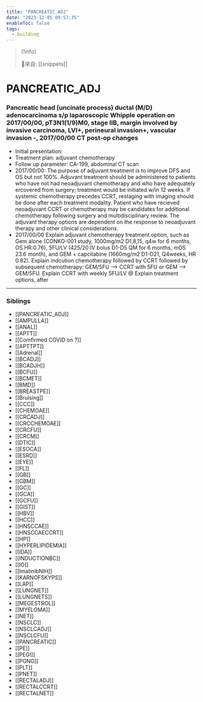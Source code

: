 ```yaml
---
title: "PANCREATIC_ADJ"
date: "2023-12-05 09:57:35"
enableToc: false
tags:
  - building
---
```


> [!info]
>
> 🌱來自: [[snippets]]

# PANCREATIC_ADJ

### Pancreatic head (uncinate process) ductal (M/D) adenocarcinoma s/p laparoscopic Whipple operation on 2017/00/00, pT3N1(1/9)M0, stage IIB, margin involved by invasive carcinoma, LVI+, perineural invasion+, vascular invasion -, 2017/00/00 CT post-op changes

- Initial presentation:
- Treatment plan: adjuvant chemotherapy
- Follow up parameter: CA-199, abdominal CT scan
- 2017/00/00: The purpose of adjuvant treatment is to improve DFS and OS but not 100%. Adjuvant treatment should be administered to patients who have not had neoadjuvant chemotherapy and who have adequately ercovered from surgery; treatment would be initiated w/in 12 weeks. If systemic chemotherapy precedes CCRT, restaging with imaging should be done after each treatment modality. Patient who have recieved neoadjuvant CCRT or chemotherapy may be candidates for additional chemotherapy following surgery and multidisciplinary review. The adjuvant therapy options are dependent on the response to neoadjuvant therapy and other clinical considerations.
- 2017/00/00 Explain adjuvant chemotherapy treatment option, such as Gem alone (CONKO-001 study, 1000mg/m2 D1,8,15, q4w for 6 months, OS HR:0.76), 5FU/LV (425/20 IV bolus D1-D5 QM for 6 months, mOS 23.6 month), and GEM + capcitabine (1660mg/m2 D1-D21, Q4weeks, HR 0.82). Explain indcution chemotherapy followed by CCRT followed by subsequent chemotherapy: GEM/5FU --> CCRT with 5FU or GEM --> GEM/5FU. Explain CCRT with weekly 5FU/LV
  @ Explain treatment options, after

---

### Siblings

- [[PANCREATIC_ADJ]]
- [[AMPULLA]]
- [[ANAL]]
- [[APTT]]
- [[Comfirmed COVID on ?]]
- [[APTTPT]]
- [[Adrenal]]
- [[BCADJ]]
- [[BCADJH]]
- [[BCFU]]
- [[BCMET]]
- [[BMD]]
- [[BREASTPE]]
- [[Bruising]]
- [[CCC]]
- [[CHEMOAE]]
- [[CRCADJ]]
- [[CRCCHEMOAE]]
- [[CRCFU]]
- [[CRCM]]
- [[DTIC]]
- [[ESOCA]]
- [[ESRD]]
- [[EYE]]
- [[FL]]
- [[GB]]
- [[GBM]]
- [[GC]]
- [[GCA]]
- [[GCFU]]
- [[GIST]]
- [[HBV]]
- [[HCC]]
- [[HNSCCAE]]
- [[HNSCCAECCRT]]
- [[HP]]
- [[HYPERLIPIDEMIA]]
- [[IDA]]
- [[INDUCTIONBC]]
- [[IO]]
- [[ImatinibNIH]]
- [[KARNOFSKYPS]]
- [[LAP]]
- [[LUNGNET]]
- [[LUNGNETS]]
- [[MEGESTROL]]
- [[MYELOMA]]
- [[NET]]
- [[NSCLC]]
- [[NSCLCADJ]]
- [[NSCLCFU]]
- [[PANCREATIC]]
- [[PE]]
- [[PEGI]]
- [[PGNG]]
- [[PLT]]
- [[PNET]]
- [[RECTALADJ]]
- [[RECTALCCRT]]
- [[RECTALNET]]


